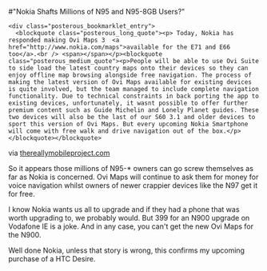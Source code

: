 #"Nokia Shafts Millions of N95 and N95-8GB Users?"


    <div class="posterous_bookmarklet_entry">
      <blockquote class="posterous_long_quote"><p> Today, Nokia has responded making Ovi Maps 3  <a href="http://www.nokia.com/maps">available for the E71 and E66 too</a>.<br /> <span></span></p><blockquote class="posterous_medium_quote"><p>People will be able to use Ovi Suite to side load the latest country maps onto their devices so they can enjoy offline map browsing alongside free navigation. The process of making the latest version of Ovi Maps available for existing devices is quite involved, but the team managed to include complete navigation functionality. Due to technical constraints in back porting the app to existing devices, unfortunately, it wasnt possible to offer further premium content such as Guide Michelin and Lonely Planet guides. These two devices will also be the last of our S60 3.1 and older devices to sport this version of Ovi Maps. But every upcoming Nokia Smartphone will come with free walk and drive navigation out of the box.</p></blockquote></blockquote>

<div class="posterous_quote_citation">via <a href="http://thereallymobileproject.com/2010/04/ovi-maps-3-with-free-navigation-launched-for-nokia-e71-e66/">thereallymobileproject.com</a></div>
    <p>So it appears those millions of N95-* owners can go screw themselves as far as Nokia is concerned. Ovi Maps will continue to ask them for money for voice navigation whilst owners of newer crappier devices like the N97 get it for free.
</p><p>I know Nokia wants us all to upgrade and if they had a phone that was worth upgrading to, we probably would. But 399 for an N900 upgrade on Vodafone IE is a joke. And in any case, you can't get the new Ovi Maps for the N900.
</p><p>Well done Nokia, unless that story is wrong, this confirms my upcoming purchase of a HTC Desire.</p></div>
  